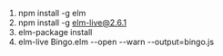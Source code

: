 1. npm install -g elm
2. npm install -g elm-live@2.6.1
3. elm-package install
4. elm-live Bingo.elm --open --warn --output=bingo.js
